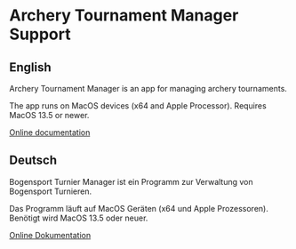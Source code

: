 # Archery Tournament Manager Support

## English
Archery Tournament Manager is an app for managing archery tournaments.

The app runs on MacOS devices (x64 and Apple Processor). Requires MacOS 13.5 or newer.

[Online documentation](https://github.com/dsasp/ArcheryTournamentManagerSupport/wiki/Documentation%E2%80%90English)

## Deutsch
Bogensport Turnier Manager ist ein Programm zur Verwaltung von Bogensport Turnieren. 

Das Programm läuft auf MacOS Geräten (x64 und Apple Prozessoren). Benötigt wird MacOS 13.5 oder neuer.

[Online Dokumentation](https://github.com/dsasp/ArcheryTournamentManagerSupport/wiki/Dokumentation%E2%80%90Deutsch)
